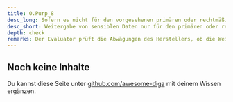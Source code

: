 ```yaml
---
title: O.Purp_8
desc_long: Sofern es nicht für den vorgesehenen primären oder rechtmäßigen Zweck einer Anwendung erforderlich ist, DÜRFEN sensible Daten NICHT mit Dritten geteilt werden. Dies betrifft auch die Ablage dieser Daten in Teilen des Dateisystems, auf die auch andere Anwendungen Zugriff haben. Die Anwendung MUSS den Nutzer über die Konsequenzen einer eventuellen Weitergabe von Anwendungsdaten, die dem primären oder rechtmäßigen Zweck dienen, vollumfänglich informieren und sein Einverständnis einholen (OPT-IN).
desc_short: Weitergabe von sensiblen Daten nur für den primären oder rechtmäßigen Zweck.
depth: check
remarks: Der Evaluator prüft die Abwägungen des Herstellers, ob die Weitergabe von sensiblen Daten an Dritte dem primären oder rechtmäßigen Zweck für die Anwendung dient. Darüber hinaus prüft er, ob die Weitergabe immer explizit durch den Nutzer erlaubt werden muss (Opt-In). Die Weitergabe an Dienste, deren primärer Zweck die Verarbeitung von Daten für Werbezwecke ist, ist generell verboten. Die Risikobewertung berücksichtigt, wie die Weitergabe von Daten an Dritte im Verhältnis zum Schutzbedarf der weitergeleiteten Informationen (Daten) und der daraus resultierenden Gefahr der Preisgabe von Informationen steht.
---
```


## Noch keine Inhalte

Du kannst diese Seite unter [github.com/awesome-diga](https://github.com/awesome-diga/tr-faq) mit deinem Wissen ergänzen.
